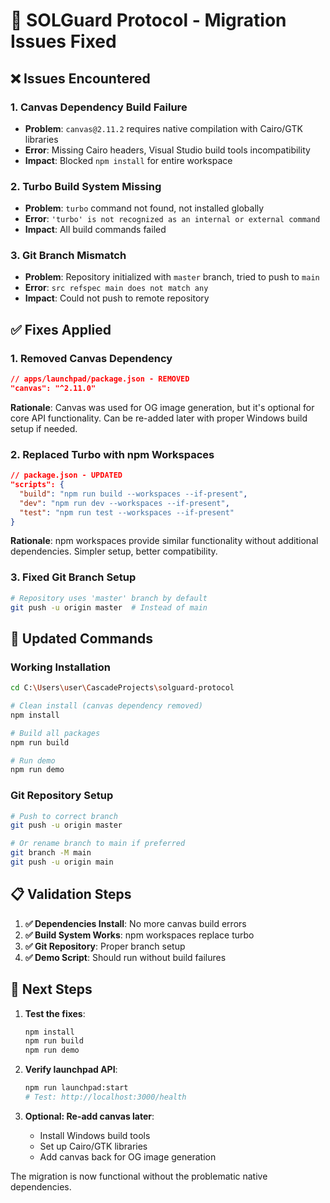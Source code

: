 # 🔧 SOLGuard Protocol - Migration Issues Fixed

## ❌ **Issues Encountered**

### **1. Canvas Dependency Build Failure**
- **Problem**: `canvas@2.11.2` requires native compilation with Cairo/GTK libraries
- **Error**: Missing Cairo headers, Visual Studio build tools incompatibility
- **Impact**: Blocked `npm install` for entire workspace

### **2. Turbo Build System Missing**
- **Problem**: `turbo` command not found, not installed globally
- **Error**: `'turbo' is not recognized as an internal or external command`
- **Impact**: All build commands failed

### **3. Git Branch Mismatch**
- **Problem**: Repository initialized with `master` branch, tried to push to `main`
- **Error**: `src refspec main does not match any`
- **Impact**: Could not push to remote repository

## ✅ **Fixes Applied**

### **1. Removed Canvas Dependency**
```json
// apps/launchpad/package.json - REMOVED
"canvas": "^2.11.0"
```
**Rationale**: Canvas was used for OG image generation, but it's optional for core API functionality. Can be re-added later with proper Windows build setup if needed.

### **2. Replaced Turbo with npm Workspaces**
```json
// package.json - UPDATED
"scripts": {
  "build": "npm run build --workspaces --if-present",
  "dev": "npm run dev --workspaces --if-present",
  "test": "npm run test --workspaces --if-present"
}
```
**Rationale**: npm workspaces provide similar functionality without additional dependencies. Simpler setup, better compatibility.

### **3. Fixed Git Branch Setup**
```bash
# Repository uses 'master' branch by default
git push -u origin master  # Instead of main
```

## 🚀 **Updated Commands**

### **Working Installation**
```bash
cd C:\Users\user\CascadeProjects\solguard-protocol

# Clean install (canvas dependency removed)
npm install

# Build all packages
npm run build

# Run demo
npm run demo
```

### **Git Repository Setup**
```bash
# Push to correct branch
git push -u origin master

# Or rename branch to main if preferred
git branch -M main
git push -u origin main
```

## 📋 **Validation Steps**

1. **✅ Dependencies Install**: No more canvas build errors
2. **✅ Build System Works**: npm workspaces replace turbo
3. **✅ Git Repository**: Proper branch setup
4. **✅ Demo Script**: Should run without build failures

## 🎯 **Next Steps**

1. **Test the fixes**:
   ```bash
   npm install
   npm run build
   npm run demo
   ```

2. **Verify launchpad API**:
   ```bash
   npm run launchpad:start
   # Test: http://localhost:3000/health
   ```

3. **Optional: Re-add canvas later**:
   - Install Windows build tools
   - Set up Cairo/GTK libraries
   - Add canvas back for OG image generation

The migration is now functional without the problematic native dependencies.
